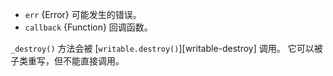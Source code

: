 <!-- YAML
added: v8.0.0
-->

* `err` {Error} 可能发生的错误。
* `callback` {Function} 回调函数。

`_destroy()` 方法会被 [`writable.destroy()`][writable-destroy] 调用。
它可以被子类重写，但不能直接调用。

